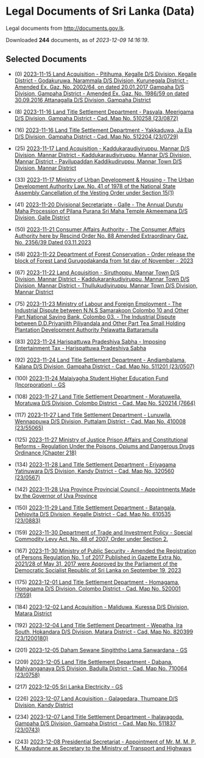 # Legal Documents of Sri Lanka (Data)

Legal documents from http://documents.gov.lk.

Downloaded **244** documents, as of *2023-12-09 14:16:19*.

## Selected Documents

* (0) [2023-11-15 Land Acquisition - Pitihuma, Kegalle D/S Division, Kegalle District - Godakuruwa, Narammala D/S Division, Kurunegala District - Amended Ex. Gaz. No. 2002/64, on dated 20.01.2017 Gampaha D/S Division, Gampaha District - Amended Ex. Gaz. No. 1986/59 on dated 30.09.2016 Attanagalla D/S Division, Gampaha District](data/doc/egz/2023-11-15-land-acquisition---pitihuma-kega-cf7ed55a/doc.pdf)
* (8) [2023-11-16 Land Title Settlement Department - Pasyala, Meerigama D/S Division, Gampaha District - Cad. Map No. 510258 (23/0872)](data/doc/egz/2023-11-16-land-title-settlement-department-0be4b4ec/doc.pdf)
* (16) [2023-11-16 Land Title Settlement Department - Yakkaduwa, Ja Ela D/S Division, Gampaha District - Cad. Map No. 512204 (23/0729)](data/doc/egz/2023-11-16-land-title-settlement-department-9db4fdc0/doc.pdf)
* (25) [2023-11-17 Land Acquisition - Kaddukaraudiyiruppu, Mannar D/S Division, Mannar District - Kaddukaraudiyiruppu, Mannar D/S Division, Mannar District - Pavilupaddan Kaddikudiruppu, Mannar Town D/S Division, Mannar District](data/doc/egz/2023-11-17-land-acquisition---kaddukaraudiy-39678815/doc.pdf)
* (33) [2023-11-17 Ministry of Urban Development & Housing - The Urban Development Authority Law. No. 41 of 1978 of the National State Assembly Cancellation of the Vesting Order under Section 15(1)](data/doc/egz/2023-11-17-ministry-of-urban-development--h-14b90a77/doc.pdf)

* (41) [2023-11-20 Divisional Secretariate - Galle - The Annual Durutu Maha Procession of Pilana Purana Sri Maha Temple Akmeemana D/S Division, Galle District](data/doc/egz/2023-11-20-divisional-secretariate---galle--fafeeef9/doc.pdf)
* (50) [2023-11-21 Consumer Affairs Authority - The Consumer Affairs Authority here by Rescind Order No. 88 Amended Extraordinary Gaz. No. 2356/39 Dated 03.11.2023](data/doc/egz/2023-11-21-consumer-affairs-authority---the-d592eb3b/doc.pdf)
* (58) [2023-11-22 Department of Forest Conservation - Order release the block of Forest Land Gurugodakanda from 1st day of November - 2023](data/doc/egz/2023-11-22-department-of-forest-conservatio-656b965c/doc.pdf)
* (67) [2023-11-22 Land Acquisition - Siruthoppu, Mannar Town D/S Division, Mannar District - Kaddukarankudiyiruppu, Mannar Town D/S Division, Mannar District - Thullukudiyiruppu, Mannar Town D/S Division, Mannar District](data/doc/egz/2023-11-22-land-acquisition---siruthoppu-ma-7c163d13/doc.pdf)
* (75) [2023-11-23 Ministry of Labour and Foreign Employment - The Industrial Dispute between N.N.S Samarakoon Colombo 10 and Other Part National  Saving Bank, Colombo 03. - The Industrial Dispute between D.D.Priyanjith Piliyandala and Other Part Tea Small Holding Plantation Development Authority Pelawatta Battaramulla](data/doc/egz/2023-11-23-ministry-of-labour-and-foreign-e-4eb09304/doc.pdf)

* (83) [2023-11-24 Harispattuwa Pradeshiya Sabha - Imposing Entertainment Tax - Harispattuwa Pradeshiya Sabha](data/doc/egz/2023-11-24-harispattuwa-pradeshiya-sabha----f0b98072/doc.pdf)
* (92) [2023-11-24 Land Title Settlement Department - Andiambalama, Kalana D/S Division, Gampaha District - Cad. Map No. 511201 (23/0507)](data/doc/egz/2023-11-24-land-title-settlement-department-6b587c48/doc.pdf)
* (100) [2023-11-24 Malaiyagha Student Higher Education Fund (Incorporation) - GS](data/doc/b/2023-11-24-malaiyagha-student-higher-educat-2967157e/doc.pdf)
* (108) [2023-11-27 Land Title Settlement Department - Moratuwella, Moratuwa D/S Division, Colombo District - Cad. Map No. 520214 (7664)](data/doc/egz/2023-11-27-land-title-settlement-department-384e89e0/doc.pdf)
* (117) [2023-11-27 Land Title Settlement Department - Lunuwila, Wennappuwa D/S Division, Puttalam District - Cad. Map No. 410008 (23/55065)](data/doc/egz/2023-11-27-land-title-settlement-department-a00385df/doc.pdf)

* (125) [2023-11-27 Ministry of Justice Prison Affairs and Constitutional Reforms - Regulation Under  the Poisons, Opiums and Dangerous Drugs Ordinance (Chapter 218) ](data/doc/egz/2023-11-27-ministry-of-justice-prison-affai-a25bf708/doc.pdf)
* (134) [2023-11-28 Land Title Settlement Department - Eriyagama Yatinuwara D/S Division, Kandy District - Cad. Map No. 320560 (23/0567)](data/doc/egz/2023-11-28-land-title-settlement-department-5131498e/doc.pdf)
* (142) [2023-11-28 Uva Province Provincial Council - Appointments Made by the Governor of Uva Province](data/doc/egz/2023-11-28-uva-province-provincial-council--030f17c6/doc.pdf)
* (150) [2023-11-29 Land Title Settlement Department - Batangala, Dehiovita D/S Division, Kegalle District - Cad. Map No. 610535 (23/0883)](data/doc/egz/2023-11-29-land-title-settlement-department-c23bd300/doc.pdf)
* (159) [2023-11-30 Department of Trade and Investment Policy - Special Commodity Levy Act. No. 48 of 2007, Order under Section 2.](data/doc/egz/2023-11-30-department-of-trade-and-investme-03174d3b/doc.pdf)

* (167) [2023-11-30 Ministry of Public Security - Amended the Registration of Persons Regulation No. 1 of 2017 Published in Gazette Extra No. 2021/28 of May 31, 2017 were Approved by the Parliament of the Democratic Socialist Republic of Sri Lanka on September 19, 2023](data/doc/egz/2023-11-30-ministry-of-public-security---am-7176e840/doc.pdf)
* (175) [2023-12-01 Land Title Settlement Department - Homagama, Homagama D/S Division, Colombo District - Cad. Map No. 520001 (7659)](data/doc/egz/2023-12-01-land-title-settlement-department-c3ce9f9c/doc.pdf)
* (184) [2023-12-02 Land Acquisition - Maliduwa, Kuressa D/S Division, Matara District](data/doc/egz/2023-12-02-land-acquisition---maliduwa-kure-c34ae620/doc.pdf)
* (192) [2023-12-04 Land Title Settlement Department - Wepatha, Ira South, Hokandara D/S Division, Matara District - Cad. Map No. 820399 (23/1200180)](data/doc/egz/2023-12-04-land-title-settlement-department-4c27331e/doc.pdf)
* (201) [2023-12-05 Daham Sewane Singiththo Lama Sanwardana - GS](data/doc/b/2023-12-05-daham-sewane-singiththo-lama-san-ef2228cb/doc.pdf)

* (209) [2023-12-05 Land Title Settlement Department - Dabana, Mahiyanganaya D/S Division, Badulla District - Cad. Map No. 710064 (23/0758)](data/doc/egz/2023-12-05-land-title-settlement-department-8ab716a5/doc.pdf)
* (217) [2023-12-05 Sri Lanka Electricity - GS](data/doc/b/2023-12-05-sri-lanka-electricity---gs-e3c00280/doc.pdf)
* (226) [2023-12-07 Land Acquisition - Galagedara, Thumpane D/S Division, Kandy District](data/doc/egz/2023-12-07-land-acquisition---galagedara-th-53e99737/doc.pdf)
* (234) [2023-12-07 Land Title Settlement Department - Ihalayagoda, Gampaha D/S Division, Gampaha District - Cad. Map No. 511837 (23/0743)](data/doc/egz/2023-12-07-land-title-settlement-department-b72beb34/doc.pdf)
* (243) [2023-12-08 Presidential Secretariat - Appointment of Mr. M. M. P. K. Mayadunne as Secretary to the Ministry of Transport and Highways](data/doc/egz/2023-12-08-presidential-secretariat---appoi-d2739cef/doc.pdf)
